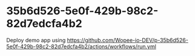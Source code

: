# 35b6d526-5e0f-429b-98c2-82d7edcfa4b2
Deploy demo app using https://github.com/Wopee-io-DEV/p-35b6d526-5e0f-429b-98c2-82d7edcfa4b2/actions/workflows/run.yml
